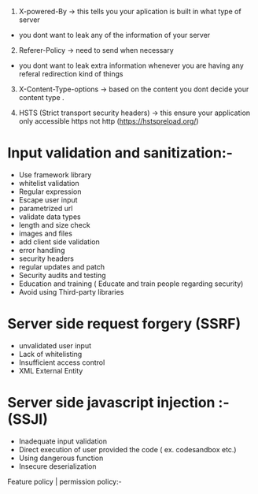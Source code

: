 <!-- Security Headers -->

1. X-powered-By -> this tells you your aplication is built in what type of server

- you dont want to leak any of the information of your server

2. Referer-Policy -> need to send when necessary

- you dont want to leak extra information whenever you are having any referal redirection kind of things

3. X-Content-Type-options -> based on the content you dont decide your content type .

4. HSTS (Strict transport security headers) -> this ensure your application only accessible https not http (https://hstspreload.org/)


# Input validation and sanitization:- 

- Use framework library
- whitelist validation
- Regular expression
- Escape user input
- parametrized url
- validate data types
- length and size check 
- images and files
- add client side validation
- error handling 
- security headers
- regular updates and patch
- Security audits and testing 
- Education and training ( Educate and train people regarding security)
- Avoid using Third-party libraries 

# Server side request forgery (SSRF)

- unvalidated user input 
- Lack of whitelisting
- Insufficient access control
- XML External Entity


# Server side javascript injection :- (SSJI)

- Inadequate input validation
- Direct execution of user provided the code ( ex. codesandbox etc.)
- Using dangerous function
- Insecure deserialization 

Feature policy | permission policy:-






















